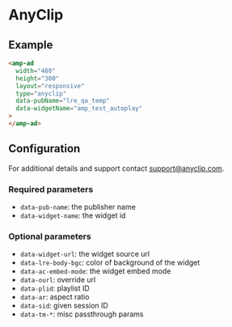 # AnyClip

## Example

```html
<amp-ad
  width="480"
  height="300"
  layout="responsive"
  type="anyclip"
  data-pubName="lre_qa_temp"
  data-widgetName="amp_test_autoplay"
>
</amp-ad>
```

## Configuration

For additional details and support contact support@anyclip.com.

### Required parameters

-   `data-pub-name`: the publisher name
-   `data-widget-name`: the widget id

### Optional parameters

-   `data-widget-url`: the widget source url
-   `data-lre-body-bgc`: color of background of the widget
-   `data-ac-embed-mode`: the widget embed mode
-   `data-ourl`: override url
-   `data-plid`: playlist ID
-   `data-ar`: aspect ratio
-   `data-sid`: given session ID
-   `data-tm-*`: misc passthrough params
